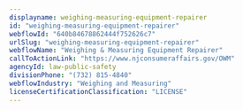 ```yaml
---
displayname: weighing-measuring-equipment-repairer
id: "weighing-measuring-equipment-repairer"
webflowId: "640b84678862444f752626c7"
urlSlug: "weighing-measuring-equipment-repairer"
webflowName: "Weighing & Measuring Equipment Repairer"
callToActionLink: "https://www.njconsumeraffairs.gov/OWM"
agencyId: law-public-safety
divisionPhone: "(732) 815-4840"
webflowIndustry: "Weighing and Measuring"
licenseCertificationClassification: "LICENSE"
---
```

